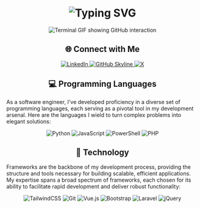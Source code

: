 <div align="center">
    <h1>
        <img src="https://readme-typing-svg.herokuapp.com?font=Jetbrains+mono&size=40&duration=3000&color=33FF33&center=true&vCenter=true&width=735&lines=Hey..+I'm+Abdulla+Al+Noman;Welcome+in+my+Github" alt="Typing SVG"/>
    </h1>
    <p>
        <img src="termina-gh.gif" alt="Terminal GIF showing GitHub interaction" />
    </p>
</div>

<h2 align="center">🌐 Connect with Me</h2>

<div align="center">
  <a href="https://www.linkedin.com/in/nomanabdulla/" target="_blank">
    <img src="https://img.shields.io/badge/Connect%20on%20LinkedIn-%230077B5.svg?&style=for-the-badge&logo=linkedin&logoColor=white" alt="LinkedIn"/>
  </a>

  <a href="https://github.com/DisneyCoder/DisneyCoder" target="_blank">
    <img src="https://img.shields.io/badge/View%20on%20GitHub-%230077B5.svg?&style=for-the-badge&logo=github&logoColor=white" alt="GitHub Skyline"/>
  </a>
  
  <a href="https://x.com/aanoman2863" target="_blank">
    <img src="https://img.shields.io/badge/Connect%20on%20X-%230077B5.svg?&style=for-the-badge&logo=x&logoColor=white" alt="X"/>
  </a>
</div>

<h2 align="center" class="section-heading">💻 Programming Languages</h2>
<p>As a software engineer, I've developed proficiency in a diverse set of programming languages, each serving as a pivotal tool in my development arsenal. Here are the languages I wield to turn complex problems into elegant solutions:</p>
<div align="center">
  <img src="https://img.shields.io/badge/Python-3776AB?style=for-the-badge&logo=python&logoColor=white" alt="Python"/>
  <img src="https://img.shields.io/badge/JavaScript-F7DF1E?style=for-the-badge&logo=javascript&logoColor=black" alt="JavaScript"/>
  <img src="https://img.shields.io/badge/PowerShell-2C2D2F?style=for-the-badge&logo=powershell&logoColor=white" alt="PowerShell"/>
  <img src="https://img.shields.io/badge/PHP-4F5B93?style=for-the-badge&logo=php&logoColor=white" alt="PHP"/>
</div>

<h2 align="center" class="section-heading">🔧 Technology</h2>
<p>Frameworks are the backbone of my development process, providing the structure and tools necessary for building scalable, efficient applications. My expertise spans a broad spectrum of frameworks, each chosen for its ability to facilitate rapid development and deliver robust functionality:</p>
<div align="center">
  <img src="https://img.shields.io/badge/TailwindCSS-38B2AC?style=for-the-badge&logo=tailwindcss&logoColor=white" alt="TailwindCSS"/>
  <img src="https://img.shields.io/badge/Git-F05032?style=for-the-badge&logo=git&logoColor=white" alt="Git"/>
  <img src="https://img.shields.io/badge/Vue.js-4FC08D?style=for-the-badge&logo=vuedotjs&logoColor=white" alt="Vue.js"/>
  <img src="https://img.shields.io/badge/Bootstrap-7952B3?style=for-the-badge&logo=bootstrap&logoColor=white" alt="Bootstrap"/>
  <img src="https://img.shields.io/badge/Laravel-F05340?style=for-the-badge&logo=laravel&logoColor=white" alt="Laravel"/>
  <img src="https://img.shields.io/badge/jQuery-0769AD?style=for-the-badge&logo=jquery&logoColor=white" alt="jQuery"/>
</div>
